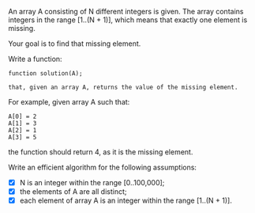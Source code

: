 An array A consisting of N different integers is given. The array contains integers in the range [1..(N + 1)], which means that exactly one element is missing.<br/>

Your goal is to find that missing element.<br/>

Write a function:<br/>

    function solution(A);

    that, given an array A, returns the value of the missing element.

For example, given array A such that:<br/>

    A[0] = 2
    A[1] = 3
    A[2] = 1
    A[3] = 5
the function should return 4, as it is the missing element.<br/>

Write an efficient algorithm for the following assumptions:<br/>

- [x] N is an integer within the range [0..100,000];
- [x] the elements of A are all distinct;
- [x] each element of array A is an integer within the range [1..(N + 1)].
